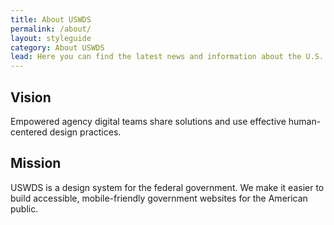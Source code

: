 ```yaml
---
title: About USWDS
permalink: /about/
layout: styleguide
category: About USWDS
lead: Here you can find the latest news and information about the U.S. Web Design System. Read our latest release notes, learn about USWDS’s impact in the government, and learn how we conduct user research to continuously improve our product and process.
---
```


## Vision
Empowered agency digital teams share solutions and use effective human-centered design practices.

## Mission
USWDS is a design system for the federal government. We make it easier to build accessible, mobile-friendly government websites for the American public.
